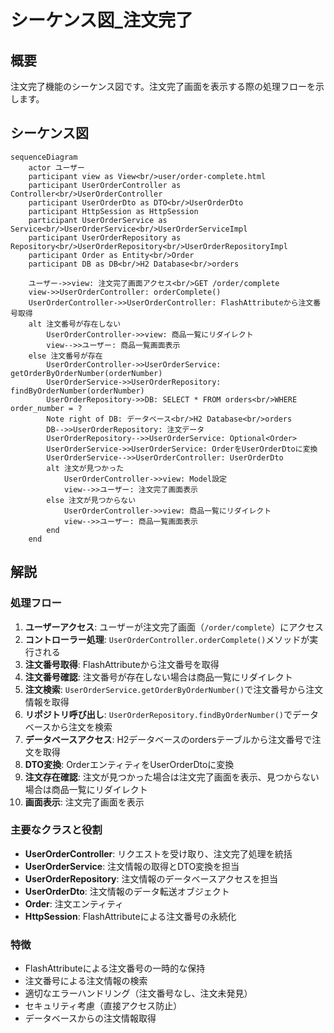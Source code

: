 # シーケンス図_注文完了

## 概要
注文完了機能のシーケンス図です。注文完了画面を表示する際の処理フローを示します。

## シーケンス図

```mermaid
sequenceDiagram
    actor ユーザー
    participant view as View<br/>user/order-complete.html
    participant UserOrderController as Controller<br/>UserOrderController
    participant UserOrderDto as DTO<br/>UserOrderDto
    participant HttpSession as HttpSession
    participant UserOrderService as Service<br/>UserOrderService<br/>UserOrderServiceImpl
    participant UserOrderRepository as Repository<br/>UserOrderRepository<br/>UserOrderRepositoryImpl
    participant Order as Entity<br/>Order
    participant DB as DB<br/>H2 Database<br/>orders

    ユーザー->>view: 注文完了画面アクセス<br/>GET /order/complete
    view->>UserOrderController: orderComplete()
    UserOrderController->>UserOrderController: FlashAttributeから注文番号取得
    alt 注文番号が存在しない
        UserOrderController->>view: 商品一覧にリダイレクト
        view-->>ユーザー: 商品一覧画面表示
    else 注文番号が存在
        UserOrderController->>UserOrderService: getOrderByOrderNumber(orderNumber)
        UserOrderService->>UserOrderRepository: findByOrderNumber(orderNumber)
        UserOrderRepository->>DB: SELECT * FROM orders<br/>WHERE order_number = ?
        Note right of DB: データベース<br/>H2 Database<br/>orders
        DB-->>UserOrderRepository: 注文データ
        UserOrderRepository-->>UserOrderService: Optional<Order>
        UserOrderService->>UserOrderService: OrderをUserOrderDtoに変換
        UserOrderService-->>UserOrderController: UserOrderDto
        alt 注文が見つかった
            UserOrderController->>view: Model設定
            view-->>ユーザー: 注文完了画面表示
        else 注文が見つからない
            UserOrderController->>view: 商品一覧にリダイレクト
            view-->>ユーザー: 商品一覧画面表示
        end
    end
```

## 解説

### 処理フロー
1. **ユーザーアクセス**: ユーザーが注文完了画面（`/order/complete`）にアクセス
2. **コントローラー処理**: `UserOrderController.orderComplete()`メソッドが実行される
3. **注文番号取得**: FlashAttributeから注文番号を取得
4. **注文番号確認**: 注文番号が存在しない場合は商品一覧にリダイレクト
5. **注文検索**: `UserOrderService.getOrderByOrderNumber()`で注文番号から注文情報を取得
6. **リポジトリ呼び出し**: `UserOrderRepository.findByOrderNumber()`でデータベースから注文を検索
7. **データベースアクセス**: H2データベースのordersテーブルから注文番号で注文を取得
8. **DTO変換**: OrderエンティティをUserOrderDtoに変換
9. **注文存在確認**: 注文が見つかった場合は注文完了画面を表示、見つからない場合は商品一覧にリダイレクト
10. **画面表示**: 注文完了画面を表示

### 主要なクラスと役割
- **UserOrderController**: リクエストを受け取り、注文完了処理を統括
- **UserOrderService**: 注文情報の取得とDTO変換を担当
- **UserOrderRepository**: 注文情報のデータベースアクセスを担当
- **UserOrderDto**: 注文情報のデータ転送オブジェクト
- **Order**: 注文エンティティ
- **HttpSession**: FlashAttributeによる注文番号の永続化

### 特徴
- FlashAttributeによる注文番号の一時的な保持
- 注文番号による注文情報の検索
- 適切なエラーハンドリング（注文番号なし、注文未発見）
- セキュリティ考慮（直接アクセス防止）
- データベースからの注文情報取得 